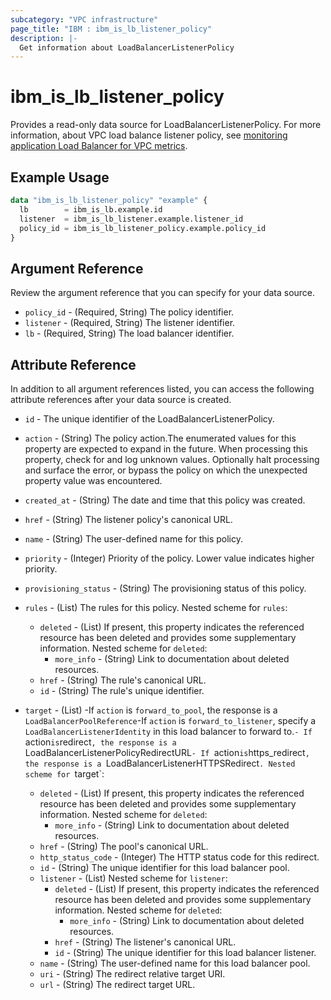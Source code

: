 ```yaml
---
subcategory: "VPC infrastructure"
page_title: "IBM : ibm_is_lb_listener_policy"
description: |-
  Get information about LoadBalancerListenerPolicy
---
```


# ibm_is_lb_listener_policy

Provides a read-only data source for LoadBalancerListenerPolicy. For more information, about VPC load balance listener policy, see [monitoring application Load Balancer for VPC metrics](https://cloud.ibm.com/docs/vpc?topic=vpc-monitoring-metrics-alb).

## Example Usage

```terraform
data "ibm_is_lb_listener_policy" "example" {
  lb        = ibm_is_lb.example.id
  listener  = ibm_is_lb_listener.example.listener_id
  policy_id = ibm_is_lb_listener_policy.example.policy_id
}
```

## Argument Reference

Review the argument reference that you can specify for your data source.

- `policy_id` - (Required, String) The policy identifier.
- `listener` - (Required, String) The listener identifier.
- `lb` - (Required, String) The load balancer identifier.

## Attribute Reference

In addition to all argument references listed, you can access the following attribute references after your data source is created.

- `id` - The unique identifier of the LoadBalancerListenerPolicy.
- `action` - (String) The policy action.The enumerated values for this property are expected to expand in the future. When processing this property, check for and log unknown values. Optionally halt processing and surface the error, or bypass the policy on which the unexpected property value was encountered.

- `created_at` - (String) The date and time that this policy was created.

- `href` - (String) The listener policy's canonical URL.

- `name` - (String) The user-defined name for this policy.

- `priority` - (Integer) Priority of the policy. Lower value indicates higher priority.

- `provisioning_status` - (String) The provisioning status of this policy.

- `rules` - (List) The rules for this policy.
Nested scheme for `rules`:
	- `deleted` - (List) If present, this property indicates the referenced resource has been deleted and provides some supplementary information.
	Nested scheme for `deleted`:
		- `more_info` - (String) Link to documentation about deleted resources.
	- `href` - (String) The rule's canonical URL.
	- `id` - (String) The rule's unique identifier.

- `target` - (List) -If `action` is `forward_to_pool`, the response is a `LoadBalancerPoolReference`-If `action` is `forward_to_listener`, specify a `LoadBalancerListenerIdentity` in this load balancer to forward to.`- If `action` is `redirect`, the response is a `LoadBalancerListenerPolicyRedirectURL`- If `action` is `https_redirect`, the response is a `LoadBalancerListenerHTTPSRedirect`.
Nested scheme for `target`:
	- `deleted` - (List) If present, this property indicates the referenced resource has been deleted and provides some supplementary information.
	Nested scheme for `deleted`:
		- `more_info` - (String) Link to documentation about deleted resources.
	- `href` - (String) The pool's canonical URL.
	- `http_status_code` - (Integer) The HTTP status code for this redirect.
	- `id` - (String) The unique identifier for this load balancer pool.
	- `listener` - (List)
	Nested scheme for `listener`:
		- `deleted` - (List) If present, this property indicates the referenced resource has been deleted and provides some supplementary information.
		Nested scheme for `deleted`:
			- `more_info` - (String) Link to documentation about deleted resources.
		- `href` - (String) The listener's canonical URL.
		- `id` - (String) The unique identifier for this load balancer listener.
	- `name` - (String) The user-defined name for this load balancer pool.
	- `uri` - (String) The redirect relative target URI.
	- `url` - (String) The redirect target URL.
